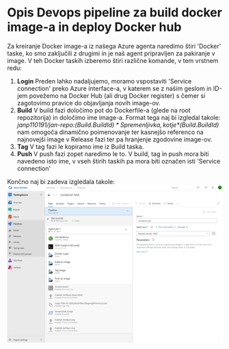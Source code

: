 # Opis Devops pipeline za build docker image-a in deploy Docker hub

Za kreiranje Docker image-a iz našega Azure agenta naredimo štiri 'Docker' taske, ko smo zaključili z drugimi in je naš agent pripravljen za pakiranje v image. V teh Docker taskih izberemo štiri različne komande, v tem vrstnem redu:
  1. **Login**
    Preden lahko nadaljujemo, moramo vspostaviti 'Service connection' preko Azure interface-a, v katerem se z našim geslom in ID-jem povežemo na Docker Hub (ali drug Docker register) s čemer si zagotovimo pravice do objavljanja novih image-ov.
  2. **Build**
    V build fazi določimo pot do Dockerfile-a (glede na root repozitorija) in določimo ime image-a. Format tega naj bi izgledal takole: *janp110191/jan-repo:$(Build.BuildId)*
    Spremenljivka, kot je *$(Build.BuildId)* nam omogoča dinamično poimenovanje ter kasnejšo referenco na najnovejši image v Release fazi ter pa hranjenje zgodovine image-ov.
  3. **Tag**
    V tag fazi le kopiramo ime iz Build taska.
  4. **Push**
    V push fazi zopet naredimo le to. V build, tag in push mora biti navedeno isto ime, v vseh štirih taskih pa mora biti označen isti  'Service connection'

Končno naj bi zadeva izgledala takole:
![Build slika](/images/pic1.PNG)
